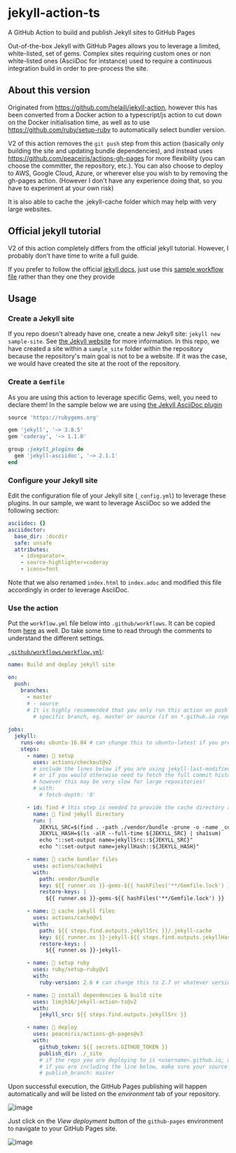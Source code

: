 # jekyll-action-ts
A GitHub Action to build and publish Jekyll sites to GitHub Pages

Out-of-the-box Jekyll with GitHub Pages allows you to leverage a limited, white-listed, set of gems. Complex sites requiring custom ones or non white-listed ones (AsciiDoc for intstance) used to require a continuous integration build in order to pre-process the site.

## About this version
Originated from https://github.com/helaili/jekyll-action, however this has been converted from a Docker action to a typescript/js action to cut down on the Docker initialisation time, as well as to use https://github.com/ruby/setup-ruby to automatically select bundler version. 

V2 of this action removes the `git push` step from this action (basically only building the site and updating bundle dependencies), and instead uses https://github.com/peaceiris/actions-gh-pages for more flexibility (you can choose the committer, the repository, etc.). You can also choose to deploy to AWS, Google Cloud, Azure, or wherever else you wish to by removing the gh-pages action. (However I don't have any experience doing that, so you have to experiment at your own risk)

It is also able to cache the .jekyll-cache folder which may help with very large websites. 

## Official jekyll tutorial
V2 of this action completely differs from the official jekyll tutorial. However, I probably don't have time to write a full guide. 

If you prefer to follow the official [jekyll docs](https://jekyllrb.com/docs/continuous-integration/github-actions/), just use this [sample workflow file](#use-the-action) rather than they one they provide

## Usage

### Create a Jekyll site
If you repo doesn't already have one, create a new Jekyll site:  `jekyll new sample-site`. See [the Jekyll website](https://jekyllrb.com/) for more information. In this repo, we have created a site within a `sample_site` folder within the repository because the repository's main goal is not to be a website. If it was the case, we would have created the site at the root of the repository.

### Create a `Gemfile`
As you are using this action to leverage specific Gems, well, you need to declare them! In the sample below we are using [the Jekyll AsciiDoc plugin](https://github.com/asciidoctor/jekyll-asciidoc)

```Ruby
source 'https://rubygems.org'

gem 'jekyll', '~> 3.8.5'
gem 'coderay', '~> 1.1.0'

group :jekyll_plugins do
  gem 'jekyll-asciidoc', '~> 2.1.1'
end

```

### Configure your Jekyll site
Edit the configuration file of your Jekyll site (`_config.yml`) to leverage these plugins. In our sample, we want to leverage AsciiDoc so we added the following section:

```yaml
asciidoc: {}
asciidoctor:
  base_dir: :docdir
  safe: unsafe
  attributes:
    - idseparator=_
    - source-highlighter=coderay
    - icons=font
```

Note that we also renamed `index.html` to `index.adoc` and modified this file accordingly in order to leverage AsciiDoc.

### Use the action
Put the `workflow.yml` file below into `.github/workflows`. It can be copied from [here](https://github.com/limjh16/jekyll-action-ts/blob/master/.github/workflows/workflow.yml) as well. Do take some time to read through the comments to understand the different settings.

[`.github/workflows/workflow.yml`](https://github.com/limjh16/jekyll-action-ts/blob/master/.github/workflows/workflow.yml):
```yaml
name: Build and deploy jekyll site

on:
  push:
    branches:
      - master
      # - source
      # It is highly recommended that you only run this action on push to a 
        # specific branch, eg. master or source (if on *.github.io repo)
    
jobs:
  jekyll:
    runs-on: ubuntu-16.04 # can change this to ubuntu-latest if you prefer
    steps:
      - name: 📂 setup
        uses: actions/checkout@v2
        # include the lines below if you are using jekyll-last-modified-at
        # or if you would otherwise need to fetch the full commit history
        # however this may be very slow for large repositories!
        # with:
          # fetch-depth: '0'

      - id: find # this step is needed to provide the cache directory and cache hash key
        name: 📂 find jekyll directory
        run: |
          JEKYLL_SRC=$(find . -path ./vendor/bundle -prune -o -name _config.yml -exec dirname {} \; | tr -d '\n')
          JEKYLL_HASH=$(ls -alR --full-time ${JEKYLL_SRC} | sha1sum)
          echo "::set-output name=jekyllSrc::${JEKYLL_SRC}"
          echo "::set-output name=jekyllHash::${JEKYLL_HASH}"

      - name: 📝 cache bundler files
        uses: actions/cache@v1
        with:
          path: vendor/bundle
          key: ${{ runner.os }}-gems-${{ hashFiles('**/Gemfile.lock') }}
          restore-keys: |
            ${{ runner.os }}-gems-${{ hashFiles('**/Gemfile.lock') }}

      - name: 📝 cache jekyll files
        uses: actions/cache@v1
        with:
          path: ${{ steps.find.outputs.jekyllSrc }}/.jekyll-cache
          key: ${{ runner.os }}-jekyll-${{ steps.find.outputs.jekyllHash }}
          restore-keys: |
            ${{ runner.os }}-jekyll-

      - name: 💎 setup ruby
        uses: ruby/setup-ruby@v1
        with:
          ruby-version: 2.6 # can change this to 2.7 or whatever version you prefer

      - name: 🔨 install dependencies & build site
        uses: limjh16/jekyll-action-ts@v2
        with:
          jekyll_src: ${{ steps.find.outputs.jekyllSrc }}

      - name: 🚀 deploy
        uses: peaceiris/actions-gh-pages@v3
        with:
          github_token: ${{ secrets.GITHUB_TOKEN }}
          publish_dir: ./_site
          # if the repo you are deploying to is <username>.github.io, uncomment the line below.
          # if you are including the line below, make sure your source files are NOT in the master branch:
          # publish_branch: master

```

Upon successful execution, the GitHub Pages publishing will happen automatically and will be listed on the *_environment_* tab of your repository. 

![image](https://user-images.githubusercontent.com/2787414/51083469-31e29700-171b-11e9-8f10-8c02dd485f83.png)

Just click on the *_View deployment_* button of the `github-pages` environment to navigate to your GitHub Pages site.

![image](https://user-images.githubusercontent.com/2787414/51083411-188d1b00-171a-11e9-9a25-f8b06f33053e.png)
